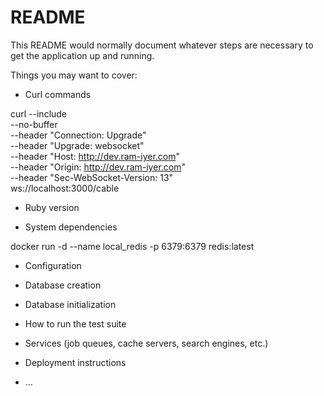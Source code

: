 # README

This README would normally document whatever steps are necessary to get the
application up and running.

Things you may want to cover:

- Curl commands

curl --include \
--no-buffer \
--header "Connection: Upgrade" \
--header "Upgrade: websocket" \
--header "Host: http://dev.ram-iyer.com" \
--header "Origin: http://dev.ram-iyer.com" \
--header "Sec-WebSocket-Version: 13" \
ws://localhost:3000/cable

- Ruby version

- System dependencies

docker run -d --name local_redis -p 6379:6379 redis:latest

- Configuration

- Database creation

- Database initialization

- How to run the test suite

- Services (job queues, cache servers, search engines, etc.)

- Deployment instructions

- ...
